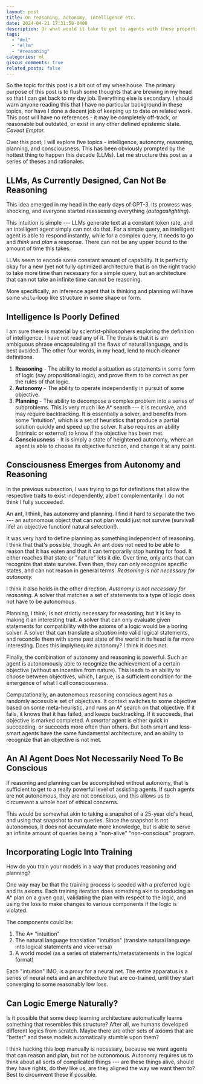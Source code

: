 ```yaml
---
layout: post
title: On reasoning, autonomy, intelligence etc.
date: 2024-04-21 17:31:58-0400
description: Or what would it take to get to agents with these properties.
tags:
  - "#ml"
  - "#llm"
  - "#reasoning"
categories: ml
giscus_comments: true
related_posts: false
---
```

So the topic for this post is a bit out of my wheelhouse. The primary purpose of this post is to flush some thoughts that are brewing in my head so that I can get back to my day job. Everything else is secondary. I should warn anyone reading this that I have no particular background in these topics, nor have I done a decent job of keeping up to date on related work. This post will have no references - it may be completely off-track, or reasonable but outdated, or exist in any other defined epistemic state. _Caveat Emptor._

Over this post, I will explore five topics - intelligence, autonomy, reasoning, planning, and consciousness. This has been obviously prompted by the hottest thing to happen this decade (LLMs). Let me structure this post as a series of theses and rationales.
## LLMs, As Currently Designed, Can Not Be Reasoning

This idea emerged in my head in the early days of GPT-3. Its prowess was shocking, and everyone started reassessing everything (_autogaslighting_).

This intuition is simple --- LLMs generate text at a constant token rate, and an intelligent agent simply can not do that. For a simple query, an intelligent agent is able to respond instantly, while for a complex query, it needs to go and _think_ and _plan_ a response. There can not be any upper bound to the amount of time this takes.

LLMs seem to encode some constant amount of capability. It is perfectly okay for a new (yet not fully optimized architecture that is on the right track) to take more time than necessary for a simple query, but an architecture that can not take an infinite time can not be reasoning.

More specifically, an inference agent that is thinking and planning will have some `while`-loop like structure in some shape or form.
## Intelligence Is Poorly Defined

I am sure there is material by scientist-philosophers exploring the definition of intelligence. I have not read any of it. The thesis is that it is am ambiguous phrase encapsulating all the flaws of natural language, and is best avoided. The other four words, in my head, lend to much cleaner definitions.

1. **Reasoning** - The ability to model a situation as statements in some form of logic (say propositional logic), and prove them to be correct as per the rules of that logic.
2. **Autonomy** - The ability to operate independently in pursuit of some objective.
3. **Planning** - The ability to decompose a complex problem into a series of subproblems. This is very much like A* search --- it is recursive, and may require backtracking. It is essentially a solver, and benefits from some "intuition", which is a set of heuristics that produce a partial solution quickly and speed up the solver. It also requires an ability (intrinsic or external) to know if the objective has been met.
4. **Consciousness** - It is simply a state of heightened autonomy, where an agent is able to choose its objective function, and change it at any point.
## Consciousness Emerges from Autonomy and Reasoning

In the previous subsection, I was trying to go for definitions that allow the respective traits to exist independently, albeit complementarily. I do not think I fully succeeded.

An ant, I think, has autonomy and planning. I find it hard to separate the two --- an autonomous object that can not plan would just not survive (survival! life! an objective function! natural selection!). 

It was very hard to define planning as something independent of reasoning. I think that that's possible, though. An ant does not need to be able to reason that it has eaten and that it can temporarily stop hunting for food. It either reaches that state or "nature" lets it die. Over time, only ants that can recognize that state survive. Even then, they can only recognize specific states, and can not reason in general terms. _Reasoning is not necessary for autonomy._

I think it also holds in the other direction. _Autonomy is not necessary for reasoning_. A solver that matches a set of statements to a type of logic does not have to be autonomous.

Planning, I think, is not strictly necessary for reasoning, but it is key to making it an interesting trait. A solver that can only evaluate given statements for compatibility with the axioms of a logic would be a boring solver. A solver that can translate a _situation_ into valid logical statements, and reconcile them with some past state of the world in its head is far more interesting. Does this imply/require autonomy? I think it does not.

Finally, the combination of autonomy and reasoning is powerful. Such an agent is autonomously able to recognize the achievement of a certain objective (without an incentive from nature). This leads to an ability to choose between objectives, which, I argue, is a sufficient condition for the emergence of what I call consciousness.

Computationally, an autonomous reasoning conscious agent has a randomly accessible set of objectives. It context switches to some objective based on some meta-heuristic, and runs an A* search on that objective. If it fails, it knows that it has failed, and keeps backtracking. If it succeeds, that objective is marked completed. A _smarter_ agent is either quick in succeeding, or succeeds more often than others. But both smart and less-smart agents have the same fundamental architecture, and an ability to recognize that an objective is not met.
## An AI Agent Does Not Necessarily Need To Be Conscious

If reasoning and planning can be accomplished without autonomy, that is sufficient to get to a really powerful level of assisting agents. If such agents are not autonomous, they are not conscious, and this allows us to circumvent a whole host of ethical concerns. 

This would be somewhat akin to taking a snapshot of a 25-year old's head, and using that snapshot to run queries. Since the snapshot is not autonomous, it does not accumulate more knowledge, but is able to serve an infinite amount of queries being a "non-alive" "non-conscious" program.
## Incorporating Logic Into Training

How do you train your models in a way that produces reasoning and planning?

One way may be that the training process is seeded with a preferred logic and its axioms. Each training iteration does something akin to producing an A* plan on a given goal, validating the plan with respect to the logic, and using the loss to make changes to various components if the logic is violated. 

The components could be:

1. The A* "intuition"
2. The natural language translation "intuition" (translate natural language into logical statements and vice-versa)
3. A world model (as a series of statements/metastatements in the logical format)

Each "intuition" IMO, is a proxy for a neural net. The entire apparatus is a series of neural nets and an architecture that are co-trained, until they start converging to some reasonably low loss.
## Can Logic Emerge Naturally?

Is it possible that some deep learning architecture automatically learns something that resembles this structure? After all, we humans developed different logics from scratch. Maybe there are other sets of axioms that are "better" and these models automatically stumble upon them?

I think hacking this loop manually is necessary, because we want agents that can reason and plan, but not be autonomous. Autonomy requires us to think about all sorts of complicated things --- are these things alive, should they have rights, do they like us, are they aligned the way we want them to? Best to circumvent these if possible.
